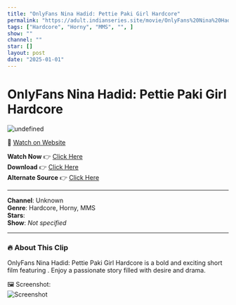 ```yaml
---
title: "OnlyFans Nina Hadid: Pettie Paki Girl Hardcore"
permalink: "https://adult.indianseries.site/movie/OnlyFans%20Nina%20Hadid%3A%20Pettie%20Paki%20Girl%20Hardcore"
tags: ["Hardcore", "Horny", "MMS", "", ]
show: ""
channel: ""
star: []
layout: post
date: "2025-01-01"
---
```


# OnlyFans Nina Hadid: Pettie Paki Girl Hardcore

![undefined](https://desisins.com/wp-content/uploads/2024/09/Nina-Hadid-Hardcore-DesiSins.com_.jpg)

🔗 [Watch on Website](https://adult.indianseries.site/movie/OnlyFans%20Nina%20Hadid%3A%20Pettie%20Paki%20Girl%20Hardcore)

**Watch Now** 👉 [Click Here](https://adult.indianseries.site/movie/OnlyFans%20Nina%20Hadid%3A%20Pettie%20Paki%20Girl%20Hardcore)  
**Download** 👉 [Click Here](https://adult.indianseries.site/movie/OnlyFans%20Nina%20Hadid%3A%20Pettie%20Paki%20Girl%20Hardcore)  
**Alternate Source** 👉 [Click Here](https://adult.indianseries.site/movie/OnlyFans%20Nina%20Hadid%3A%20Pettie%20Paki%20Girl%20Hardcore)

---

**Channel**: Unknown  
**Genre**: Hardcore, Horny, MMS  
**Stars**:   
**Show**: *Not specified*

---

### 🔥 About This Clip

OnlyFans Nina Hadid: Pettie Paki Girl Hardcore is a bold and exciting short film featuring . Enjoy a passionate story filled with desire and drama.
 
🖼️ Screenshot:  
![Screenshot](https://desisins.com/wp-content/uploads/2024/09/Nina-Hadid-Hardcore-DesiSins.com_.jpg)
